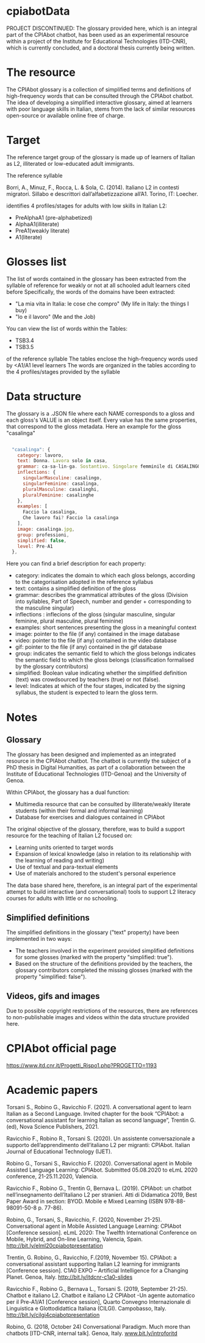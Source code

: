 # cpiabotData
PROJECT DISCONTINUED: The glossary provided here, which is an integral part of the CPIAbot chatbot, has been used as an experimental resource within a project of the Institute for Educational Technologies (ITD-CNR), which is currently concluded, and a doctoral thesis currently being written.

# The resource
The CPIAbot glossary is a collection of simplified terms and definitions of high-frequency words that can be consulted through the CPIAbot chatbot.
The idea of developing a simplified interactive glossary, aimed at learners with poor language skills in Italian, stems from the lack of similar resources open-source or available online free of charge.


# Target
The reference target group of the glossary is made up of learners of Italian as L2, illiterated or low-educated adult immigrants.

The reference syllable 

Borri, A., Minuz, F., Rocca, L. & Sola, C. (2014). Italiano L2 in contesti migratori. Sillabo e descrittori dall’alfabetizzazione all’A1. Torino, IT: Loecher.

identifies 4 profiles/stages for adults with low skills in Italian L2:

+ PreAlphaA1 (pre-alphabetized)
+ AlphaA1(illiterate)
+ PreA1(weakly literate)
+ A1(literate)

 
# Glosses list
The list of words contained in the glossary has been extracted from the syllable of reference for weakly or not at all schooled adult learners cited before
Specifically, the words of the domains have been extracted:

- "La mia vita in Italia: le cose che compro" (My life in Italy: the things I buy)
- "Io e il lavoro" (Me and the Job)

You can view the list of words within the Tables:

- TSB3.4
- TSB3.5

of the reference syllable
The tables enclose the high-frequency words used by <A1/A1 level learners
The words are organized in the tables according to the 4 profiles/stages provided by the syllable


# Data structure
The glossary is a .JSON file where each NAME corresponds to a gloss and each gloss's VALUE is an object itself.
Every value has the same properties, that correspond to the gloss metadata.
Here an example for the gloss "casalinga"

```javascript

  "casalinga": {
    category: lavoro,
    text: Donna. Lavora solo in casa,
    grammar: ca-sa-lin-ga. Sostantivo. Singolare femminile di CASALINGO,
    inflections: {
      singularMasculine: casalingo,
      singularFeminine: casalinga,
      pluralMasculine: casalinghi,
      pluralFeminine: casalinghe
    },
    examples: [
      Faccio la casalinga,
      Che lavoro fai? Faccio la casalinga
    ],
    image: casalinga.jpg,
    group: professioni,
    simplified: false,
    level: Pre-A1
  },
```
  
  
  
Here you can find a brief description for each property:
  
  - category: indicates the domain to which each gloss belongs, according to the categorisation adopted in the reference syllabus
  - text: contains a simplified definition of the gloss
  - grammar: describes the grammatical attributes of the gloss (Division into syllables, Part of Speech, number and gender + corresponding to the masculine singular)
  - inflections : inflecions of the gloss (singular masculine, singular feminine, plural masculine, plural feminine)
  - examples: short sentences presenting the gloss in a meaningful context
  - image: pointer to the file (if any) contained in the image database
  - video: pointer to the file (if any) contained in the video database
  - gif: pointer to the file (if any) contained in the gif database
  - group: indicates the semantic field to which the gloss belongs indicates the semantic field to which the gloss belongs (classification formalised by the glossary contributors)
  - simplified: Boolean value indicating whether the simplified definition (text) was crowdsourced by teachers (true) or not (false).
  - level: Indicates at which of the four stages, indicated by the signing syllabus, the student is expected to learn the gloss term. 
  
  
# Notes

Glossary
------------
The glossary has been designed and implemented as an integrated resource in the CPIAbot chatbot. 
The chatbot is currently the subject of a PhD thesis in Digital Humanities, as part of a collaboration between the Institute of Educational Technologies (ITD-Genoa) and the University of Genoa.

Within CPIAbot, the glossary has a dual function:

- Multimedia resource that can be consulted by illiterate/weakly literate students (within their formal and informal learning)
- Database for exercises and dialogues contained in CPIAbot

The original objective of the glossary, therefore, was to build a support resource for the teaching of Italian L2 focused on:

- Learning units oriented to target words
- Expansion of lexical knowledge (also in relation to its relationship with the learning of reading and writing)
- Use of textual and para-textual elements
- Use of materials anchored to the student's personal experience

The data base shared here, therefore, is an integral part of the experimental attempt to build interactive (and conversational) tools to support L2 literacy courses for adults with little or no schooling.

Simplified definitions
----------------------
The simplified definitions in the glossary ("text" property) have been implemented in two ways:

- The teachers involved in the experiment provided simplified definitions for some glosses (marked with the property "simplified: true").
- Based on the structure of the definitions provided by the teachers, the glossary contributors completed the missing glosses (marked with the property "simplified: false").

Videos, gifs and images
-----------------------
Due to possible copyright restrictions of the resources, there are references to non-publishable images and videos within the data structure provided here.


# CPIAbot official page
https://www.itd.cnr.it/Progetti_Rispo1.php?PROGETTO=1193


# Academic papers 
Torsani S., Robino G., Ravicchio F. (2021). A conversational agent to learn Italian as a Second Language. Invited chapter for the book “CPIAbot: a conversational assistant for learning Italian as second language”, Trentin G. (ed), Nova Science Publishers,  2021.

Ravicchio F., Robino R., Torsani S. (2020). Un assistente conversazionale a supporto dell’apprendimento dell’italiano L2 per migranti: CPIAbot. Italian Journal of Educational Technology (IJET).

Robino G., Torsani S., Ravicchio F. (2020). Conversational agent in Mobile Assisted Language Learning: CPIAbot. Submitted 05.08.2020 to eLmL 2020 conference, 21-25.11.2020, Valencia.

Ravicchio F., Robino G., Trentin G, Bernava L. (2019). CPIAbot: un chatbot nell’insegnamento dell’Italiano L2 per stranieri. Atti di Didamatica 2019, Best Paper Award in section: BYOD. Mobile e Mixed Learning (ISBN 978-88-98091-50-8 p. 77-86).

Robino, G., Torsani, S., Ravicchio, F. (2020, November 21-25). Conversational agent in Mobile Assisted Language Learning: CPIAbot [Conference session]. eLmL 2020: The Twelfth International Conference on Mobile, Hybrid, and On-line Learning, Valencia, Spain. http://bit.ly/elml20cpiabotpresentation

Trentin, G. Robino, G., Ravicchio, F.(2019, November 15). CPIAbot: a conversational assistant supporting Italian L2 learning for immigrants [Conference session]. C1A0 EXPO – Artificial Intelligence for a Changing Planet. Genoa, Italy. http://bit.ly/itdcnr-c1a0-slides

Ravicchio F., Robino G., Bernava L., Torsani S. (2019, September 21-25). Chatbot e italiano L2. Chatbot e italiano L2 CPIAbot -Un agente automatico per il Pre-A1/A1 [Conference session], Quarto Convegno Internazionale di Linguistica e Glottodidattica Italiana (CILGI). Campobasso, Italy. http://bit.ly/cilgi4cpiabotpresentation

Robino, G. (2018, October 24) Conversational Paradigm. Much more than chatbots [ITD-CNR, internal talk]. Genoa, Italy. www.bit.ly/introforitd
  




